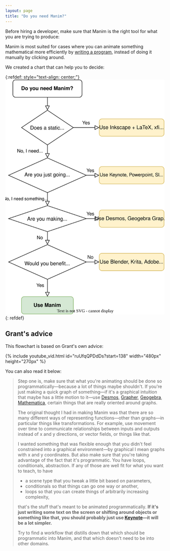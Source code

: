 ```yaml
---
layout: page
title: "Do you need Manim?"
---
```


Before hiring a developer, make sure that Manim is the right tool for what you are trying to produce:

<div class="alert" markdown="0">Manim is most suited for cases where you can animate something mathematical more efficiently by <u>writing a program</u>, instead of doing it manually by clicking around.</div>

We created a chart that can help you to decide:

{:refdef: style="text-align: center;"}
![Manim decision flowchart](/assets/img/manim_flowchart.svg)
{: refdef}

## Grant's advice

This flowchart is based on Grant's own advice:

{% include youtube_vid.html id="ruUfqQPDdDs?start=138" width="480px" height="270px" %}

You can also read it below:

> Step one is, make sure that what you're animating should be done so programmatically—because a lot of things maybe shouldn't. If you're just making a quick graph of something—if it's a graphical intuition that maybe has a little motion to it—use [Desmos](https://www.desmos.com/), [Grapher](https://en.wikipedia.org/wiki/Grapher), [Geogebra](https://www.geogebra.org/), [Mathematica](https://www.wolfram.com/mathematica/), certain things that are really oriented around graphs.
>
> The original thought I had in making Manim was that there are so many different ways of representing functions—other than graphs—in particular things like transformations. For example, use movement over time to communicate relationships between inputs and outputs instead of x and y directions, or vector fields, or things like that.
>
> I wanted something that was flexible enough that you didn't feel constrained into a graphical environment—by graphical I mean graphs with x and y coordinates. But also make sure that you're taking advantage of the fact that it's programmatic. You have loops, conditionals, abstraction. If any of those are well fit for what you want to teach, to have
>
> - a scene type that you tweak a little bit based on parameters,
> - conditionals so that things can go one way or another,
> - loops so that you can create things of arbitrarily increasing complexity,
>
> that's the stuff that's meant to be animated programmatically. **If it's just writing some text on the screen or shifting around objects or something like that, you should probably just use [Keynote](https://www.apple.com/keynote)—it will be a lot simpler.**
>
> Try to find a workflow that distills down that which should be programmatic into Manim, and that which doesn't need to be
> into other domains.